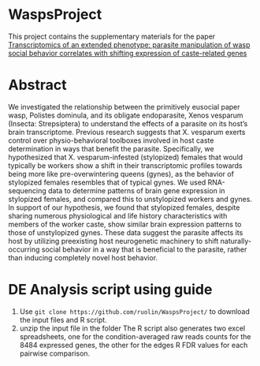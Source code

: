 
WaspsProject
========

This project contains the supplementary materials for the paper 
[Transcriptomics of an extended phenotype: parasite manipulation of wasp social behavior correlates with shifting expression of caste-related genes]()

Abstract
========
We investigated the relationship between the primitively eusocial paper wasp, Polistes dominula, and its obligate endoparasite, Xenos vesparum (Insecta: Strepsiptera) to understand the effects of a parasite on its host’s brain transcriptome. Previous research suggests that X. vesparum exerts control over physio-behavioral toolboxes involved in host caste determination in ways that benefit the parasite. Specifically, we hypothesized that X. vesparum-infested (stylopized) females that would typically be workers show a shift in their transcriptomic profiles towards being more like pre-overwintering queens (gynes), as the behavior of stylopized females resembles that of typical gynes. We used RNA-sequencing data to determine patterns of brain gene expression in stylopized females, and compared this to unstylopized workers and gynes. In support of our hypothesis, we found that stylopized females, despite sharing numerous physiological and life history characteristics with members of the worker caste, show similar brain expression patterns to those of unstylopized gynes. These data suggest the parasite affects its host by utilizing preexisting host neurogenetic machinery to shift naturally-occurring social behavior in a way that is beneficial to the parasite, rather than inducing completely novel host behavior. 

DE Analysis script using guide
==================

1. Use `git clone https://github.com/ruolin/WaspsProject/` to download the input files and R script. 
2. unzip the input file in the folder 
The R script also generates two excel spreadsheets, one for the condition-averaged raw reads counts for the 8484 expressed genes, the other for the edges R FDR values for each pairwise comparison.  
